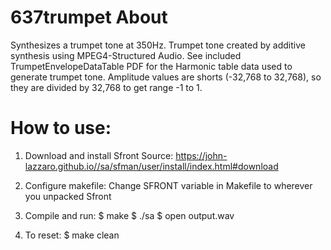 # 637trumpet About
Synthesizes a trumpet tone at 350Hz.
Trumpet tone created by additive synthesis using MPEG4-Structured Audio.
See included TrumpetEnvelopeDataTable PDF for the Harmonic table data used to generate trumpet tone.
Amplitude values are shorts (-32,768 to 32,768), so they are divided by 32,768 to get range -1 to 1.

# How to use:
1) Download and install Sfront 
Source: https://john-lazzaro.github.io//sa/sfman/user/install/index.html#download 

2) Configure makefile:
Change SFRONT variable in Makefile to wherever you unpacked Sfront

3) Compile and run:
$ make
$ ./sa
$ open output.wav

4) To reset:
$ make clean